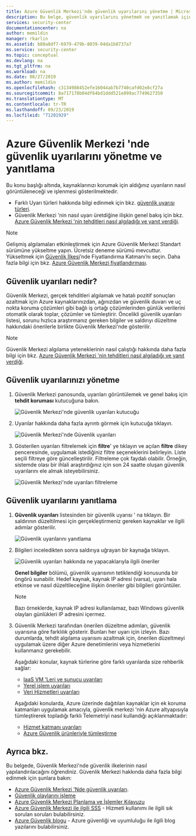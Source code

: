 ```yaml
---
title: Azure Güvenlik Merkezi'nde güvenlik uyarılarını yönetme | Microsoft Docs
description: Bu belge, güvenlik uyarılarını yönetmek ve yanıtlamak için Azure Güvenlik Merkezi işlevlerini kullanmanıza yardımcı olur.
services: security-center
documentationcenter: na
author: memildin
manager: rkarlin
ms.assetid: b88a8df7-6979-479b-8039-04da1b8737a7
ms.service: security-center
ms.topic: conceptual
ms.devlang: na
ms.tgt_pltfrm: na
ms.workload: na
ms.date: 08/27/2019
ms.author: memildin
ms.openlocfilehash: c3134988452efe16044ab7b7740cafd02e8cf27a
ms.sourcegitcommit: 8a717170b04df64bd1ddd521e899ac7749627350
ms.translationtype: MT
ms.contentlocale: tr-TR
ms.lasthandoff: 09/23/2019
ms.locfileid: "71201929"
---
```

# <a name="manage-and-respond-to-security-alerts-in-azure-security-center"></a>Azure Güvenlik Merkezi 'nde güvenlik uyarılarını yönetme ve yanıtlama

Bu konu başlığı altında, kaynaklarınızı korumak için aldığınız uyarıların nasıl görüntüleneceği ve işlenmesi gösterilmektedir. 

* Farklı Uyarı türleri hakkında bilgi edinmek için bkz. [güvenlik uyarısı türleri](security-center-alerts-overview.md#security-alert-types).
* Güvenlik Merkezi 'nin nasıl uyarı üretdiğine ilişkin genel bakış için bkz. [Azure Güvenlik Merkezi 'nin tehditleri nasıl algıladığı ve yanıt verdiği](security-center-alerts-overview.md#detect-threats).

> [!NOTE]
> Gelişmiş algılamaları etkinleştirmek için Azure Güvenlik Merkezi Standart sürümüne yükseltme yapın. Ücretsiz deneme sürümü mevcuttur. Yükseltmek için [Güvenlik İlkesi](tutorial-security-policy.md)’nde Fiyatlandırma Katmanı’nı seçin. Daha fazla bilgi için bkz. [Azure Güvenlik Merkezi fiyatlandırması](security-center-pricing.md).

## <a name="what-are-security-alerts"></a>Güvenlik uyarıları nedir?
Güvenlik Merkezi, gerçek tehditleri algılamak ve hatalı pozitif sonuçları azaltmak için Azure kaynaklarınızdan, ağınızdan ve güvenlik duvarı ve uç nokta koruma çözümleri gibi bağlı iş ortağı çözümlerinden günlük verilerini otomatik olarak toplar, çözümler ve tümleştirir. Öncelikli güvenlik uyarıları listesi, sorunu hızlıca araştırmanız gereken bilgiler ve saldırıyı düzeltme hakkındaki önerilerle birlikte Güvenlik Merkezi'nde gösterilir.

> [!NOTE]
> Güvenlik Merkezi algılama yeteneklerinin nasıl çalıştığı hakkında daha fazla bilgi için bkz. [Azure Güvenlik Merkezi 'nin tehditleri nasıl algıladığı ve yanıt verdiği](security-center-alerts-overview.md#detect-threats).

## <a name="manage-your-security-alerts"></a>Güvenlik uyarılarınızı yönetme

1. Güvenlik Merkezi panosunda, uyarıları görüntülemek ve genel bakış için **tehdit koruması** kutucuğuna bakın.

    ![Güvenlik Merkezi'nde güvenlik uyarıları kutucuğu](./media/security-center-managing-and-responding-alerts/security-center-dashboard-alert.png)

1. Uyarılar hakkında daha fazla ayrıntı görmek için kutucuğa tıklayın.

   ![Güvenlik Merkezi'nde Güvenlik uyarıları](./media/security-center-managing-and-responding-alerts/security-center-manage-alerts.png)

1. Gösterilen uyarıları filtrelemek için **filtre**' ye tıklayın ve açılan **filtre** dikey penceresinde, uygulamak istediğiniz filtre seçeneklerini belirleyin. Liste seçili filtreye göre güncelleştirilir. Filtreleme çok faydalı olabilir. Örneğin, sistemde olası bir ihlali araştırdığınız için son 24 saatte oluşan güvenlik uyarılarını ele almak isteyebilirsiniz.

    ![Güvenlik Merkezi'nde uyarıları filtreleme](./media/security-center-managing-and-responding-alerts/security-center-filter-alerts.png)

## <a name="respond-to-security-alerts"></a>Güvenlik uyarılarını yanıtlama

1. **Güvenlik uyarıları** listesinden bir güvenlik uyarısı ' na tıklayın. Bir saldırının düzeltilmesi için gerçekleştirmeniz gereken kaynaklar ve ilgili adımlar gösterilir.

    ![Güvenlik uyarılarını yanıtlama](./media/security-center-managing-and-responding-alerts/security-center-alert.png)

1. Bilgileri inceledikten sonra saldırıya uğrayan bir kaynağa tıklayın.

    ![Güvenlik uyarıları hakkında ne yapacaklarıyla ilgili öneriler](./media/security-center-managing-and-responding-alerts/security-center-alert-remediate.png)

    **Genel bilgiler** bölümü, güvenlik uyarısının tetiklendiği konusunda bir öngörü sunabilir. Hedef kaynak, kaynak IP adresi (varsa), uyarı hala etkinse ve nasıl düzeltileceğine ilişkin öneriler gibi bilgileri görüntüler.  

    > [!NOTE]
    >Bazı örneklerde, kaynak IP adresi kullanılamaz, bazı Windows güvenlik olayları günlükleri IP adresini içermez.

1. Güvenlik Merkezi tarafından önerilen düzeltme adımları, güvenlik uyarısına göre farklılık gösterir. Bunları her uyarı için izleyin. Bazı durumlarda, tehdit algılama uyarısını azaltmak için, önerilen düzeltmeyi uygulamak üzere diğer Azure denetimlerini veya hizmetlerini kullanmanız gerekebilir. 

    Aşağıdaki konular, kaynak türlerine göre farklı uyarılarda size rehberlik sağlar:
    
    * [IaaS VM 'Leri ve sunucu uyarıları](security-center-alerts-iaas.md)
    * [Yerel işlem uyarıları](security-center-alerts-compute.md)
    * [Veri Hizmetleri uyarıları](security-center-alerts-data-services.md)
    
    Aşağıdaki konularda, Azure üzerinde dağıtılan kaynaklar için ek koruma katmanları uygulamak amacıyla, güvenlik merkezi 'nin Azure altyapısıyla tümleştirerek topladığı farklı Telemetriyi nasıl kullandığı açıklanmaktadır:
    
    * [Hizmet katmanı uyarıları](security-center-alerts-service-layer.md)
    * [Azure Güvenlik ürünleriyle tümleştirme](security-center-alerts-integration.md)
    
## <a name="see-also"></a>Ayrıca bkz.

Bu belgede, Güvenlik Merkezi'nde güvenlik ilkelerinin nasıl yapılandırılacağını öğrendiniz. Güvenlik Merkezi hakkında daha fazla bilgi edinmek için şunlara bakın:

* [Azure Güvenlik Merkezi 'Nde güvenlik uyarıları](security-center-alerts-overview.md).
* [Güvenlik olaylarını işleme](security-center-incident.md)
* [Azure Güvenlik Merkezi Planlama ve İşlemler Kılavuzu](security-center-planning-and-operations-guide.md)
* [Azure Güvenlik Merkezi ile ilgili SSS](security-center-faq.md) - Hizmeti kullanımı ile ilgili sık sorulan soruları bulabilirsiniz.
* [Azure Güvenlik blogu](https://blogs.msdn.com/b/azuresecurity/) - Azure güvenliği ve uyumluluğu ile ilgili blog yazılarını bulabilirsiniz.
